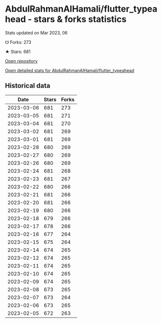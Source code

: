 # AbdulRahmanAlHamali/flutter_typeahead - stars & forks statistics

Stats updated on Mar 2023, 06

☋ Forks: 273

★ Stars: 681

[Open repository](https://github.com/AbdulRahmanAlHamali/flutter_typeahead)

[Open detailed stats for AbdulRahmanAlHamali/flutter_typeahead](https://reviewgithub.com/rep/AbdulRahmanAlHamali/flutter_typeahead)

## Historical data
| Date | Stars | Forks |
|------|-------|-------|
| 2023-03-06 | 681 | 273 | 
| 2023-03-05 | 681 | 271 | 
| 2023-03-04 | 681 | 270 | 
| 2023-03-02 | 681 | 269 | 
| 2023-03-01 | 681 | 269 | 
| 2023-02-28 | 680 | 269 | 
| 2023-02-27 | 680 | 269 | 
| 2023-02-26 | 680 | 269 | 
| 2023-02-24 | 681 | 268 | 
| 2023-02-23 | 681 | 267 | 
| 2023-02-22 | 680 | 266 | 
| 2023-02-21 | 681 | 266 | 
| 2023-02-20 | 681 | 266 | 
| 2023-02-19 | 680 | 266 | 
| 2023-02-18 | 679 | 266 | 
| 2023-02-17 | 678 | 266 | 
| 2023-02-16 | 677 | 264 | 
| 2023-02-15 | 675 | 264 | 
| 2023-02-14 | 674 | 265 | 
| 2023-02-12 | 674 | 265 | 
| 2023-02-11 | 674 | 265 | 
| 2023-02-10 | 674 | 265 | 
| 2023-02-09 | 674 | 265 | 
| 2023-02-08 | 673 | 265 | 
| 2023-02-07 | 673 | 264 | 
| 2023-02-06 | 673 | 265 | 
| 2023-02-05 | 672 | 263 | 

